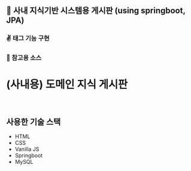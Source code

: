 ## 🙌 사내 지식기반 시스템용 게시판 (using springboot, JPA)

### ✌ 태그 기능 구현
### 👀 참고용 소스


# (사내용) 도메인 지식 게시판 

<br/>

## 사용한 기술 스택

- HTML
- CSS
- Vanilla JS
- Springboot
- MySQL
